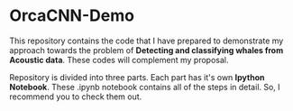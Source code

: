 # OrcaCNN-Demo
This repository contains the code that I have prepared to demonstrate my approach towards the problem of **Detecting and classifying whales from Acoustic data**. These codes will complement my proposal.

Repository is divided into three parts. Each part has it's own **Ipython Notebook**. These .ipynb notebook contains all of the steps in detail. So, I recommend you to check them out.
